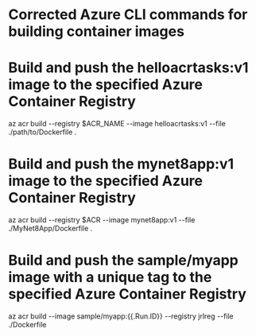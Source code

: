 # Corrected Azure CLI commands for building container images

# Build and push the helloacrtasks:v1 image to the specified Azure Container Registry
az acr build --registry $ACR_NAME --image helloacrtasks:v1 --file ./path/to/Dockerfile .

# Build and push the mynet8app:v1 image to the specified Azure Container Registry
az acr build --registry $ACR --image mynet8app:v1 --file ./MyNet8App/Dockerfile .

# Build and push the sample/myapp image with a unique tag to the specified Azure Container Registry
az acr build --image sample/myapp:{{.Run.ID}} --registry jrlreg --file ./Dockerfile